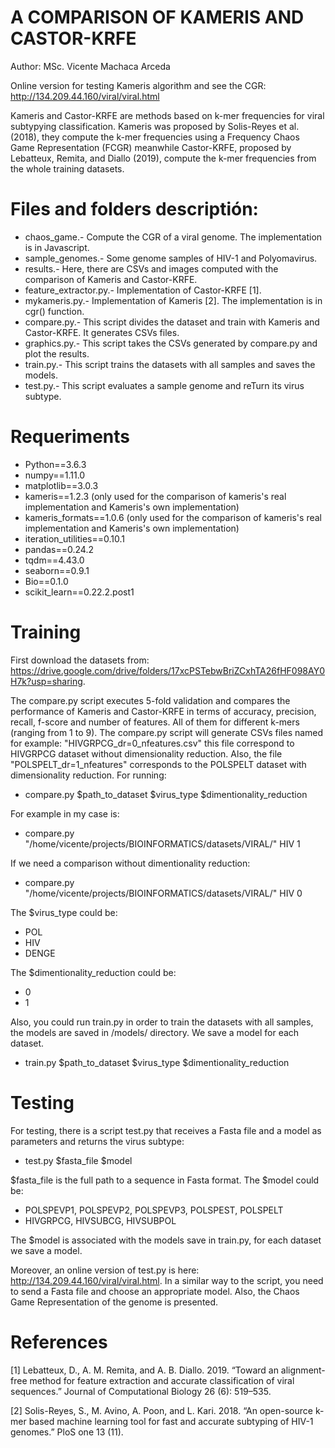 # A COMPARISON OF KAMERIS AND CASTOR-KRFE
Author: MSc. Vicente Machaca Arceda

Online version for testing Kameris algorithm and see the CGR: http://134.209.44.160/viral/viral.html

Kameris and Castor-KRFE are methods based on k-mer frequencies for viral subtypying classification. Kameris was proposed by Solis-Reyes et al. (2018), they compute the k-mer frequencies using a Frequency Chaos Game Representation (FCGR) meanwhile Castor-KRFE,
proposed by Lebatteux, Remita, and Diallo (2019), compute the k-mer frequencies from the whole training datasets.

# Files and folders descriptión:
- chaos_game.- Compute the CGR of a viral genome. The implementation is in Javascript.
- sample_genomes.- Some genome samples of HIV-1 and Polyomavirus.
- results.- Here, there are CSVs and images computed with the comparison of Kameris and Castor-KRFE.
- feature_extractor.py.- Implementation of Castor-KRFE [1].
- mykameris.py.- Implementation of Kameris [2]. The implementation is in cgr() function.
- compare.py.- This script divides the dataset and train with Kameris and Castor-KRFE. It generates CSVs files.
- graphics.py.- This script takes the CSVs generated by compare.py and plot the results.
- train.py.- This script trains the datasets with all samples and saves the models.
- test.py.- This script evaluates a sample genome and reTurn its virus subtype.

# Requeriments
- Python==3.6.3 
- numpy==1.11.0
- matplotlib==3.0.3
- kameris==1.2.3 (only used for the comparison of kameris's real implementation and Kameris's own implementation)
- kameris_formats==1.0.6 (only used for the comparison of kameris's real implementation and Kameris's own implementation)
- iteration_utilities==0.10.1
- pandas==0.24.2
- tqdm==4.43.0
- seaborn==0.9.1
- Bio==0.1.0
- scikit_learn==0.22.2.post1

# Training
First download the datasets from: https://drive.google.com/drive/folders/17xcPSTebwBriZCxhTA26fHF098AY0H7k?usp=sharing.

The compare.py script executes 5-fold validation and compares the performance of Kameris and Castor-KRFE in terms of accuracy, precision, recall, f-score and number of features. All of them for different k-mers (ranging from 1 to 9). The compare.py script will generate CSVs files named for example: "HIVGRPCG_dr=0_nfeatures.csv" this file correspond to HIVGRPCG dataset without dimensionality reduction. Also, the file "POLSPELT_dr=1_nfeatures" corresponds to the POLSPELT dataset with dimensionality reduction. For running: 

- compare.py  $path_to_dataset  $virus_type  $dimentionality_reduction 

For example in my case is:

- compare.py "/home/vicente/projects/BIOINFORMATICS/datasets/VIRAL/"  HIV  1

If we need a comparison without dimentionality reduction:

- compare.py "/home/vicente/projects/BIOINFORMATICS/datasets/VIRAL/"  HIV  0

The $virus_type could be:
- POL
- HIV
- DENGE

The $dimentionality_reduction could be:
- 0
- 1

Also, you could run train.py in order to train the datasets with all samples, the models are saved in /models/ directory. We save a model for each dataset.

- train.py $path_to_dataset $virus_type $dimentionality_reduction

# Testing

For testing, there is a script test.py that receives a Fasta file and a model as parameters and returns the virus subtype:

- test.py  $fasta_file  $model

$fasta_file is the full path to a sequence in Fasta format. The $model could be:
- POLSPEVP1, POLSPEVP2, POLSPEVP3, POLSPEST, POLSPELT
- HIVGRPCG, HIVSUBCG, HIVSUBPOL

The $model is associated with the models save in train.py, for each dataset we save a model.

Moreover, an online version of test.py is here: http://134.209.44.160/viral/viral.html. In a similar way to the script, you need to send a Fasta file and choose an appropriate model. Also, the Chaos Game Representation of the genome is presented.

# References

[1] Lebatteux, D., A. M. Remita, and A. B. Diallo. 2019. “Toward an alignment-free method for feature extraction
and accurate classification of viral sequences.” Journal of Computational Biology 26 (6): 519–535.

[2] Solis-Reyes, S., M. Avino, A. Poon, and L. Kari. 2018. “An open-source k-mer based machine learning tool for
fast and accurate subtyping of HIV-1 genomes.” PloS one 13 (11).
